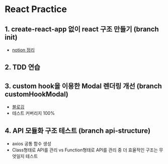 # React Practice

## 1. create-react-app 없이 react 구조 만들기 (branch init)
* [notion 정리](https://puzzle-musician-212.notion.site/CRA-Webpack-c010791cba144857afe5dfc55f3395d8)

## 2. TDD 연습

## 3. custom hook을 이용한 Modal 렌더링 개선 (branch customHookModal)
* [블로깅](https://always-develop.tistory.com/103)
* 테스트 커버리지 100%

## 4. API 모듈화 구조 테스트 (branch api-structure)
* axios 공통 함수 생성
* Class형태로 API를 관리 vs Function형태로 API를 관리 중 더 효율적인 구조는 무엇일지 테스트


